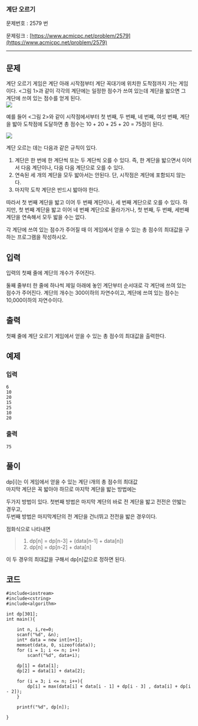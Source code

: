 ### 계단 오르기 ###

문제번호 : 2579 번

문제링크 : [https://www.acmicpc.net/problem/2579](https://www.acmicpc.net/problem/2579)

----------

## 문제 ##

계단 오르기 게임은 계단 아래 시작점부터 계단 꼭대기에 위치한 도착점까지 가는 게임이다. <그림 1>과 같이 각각의 계단에는 일정한 점수가 쓰여 있는데 계단을 밟으면 그 계단에 쓰여 있는 점수를 얻게 된다.  
![](https://www.acmicpc.net/upload/images/k64or2GOK1vmpEig7Ud.png)

예를 들어 <그림 2>와 같이 시작점에서부터 첫 번째, 두 번째, 네 번째, 여섯 번째, 계단을 밟아 도착점에 도달하면 총 점수는 10 + 20 + 25 + 20 = 75점이 된다.

![](https://www.acmicpc.net/upload/images/f62omMF2kQYD5rDct.png)

계단 오르는 데는 다음과 같은 규칙이 있다.

1. 계단은 한 번에 한 계단씩 또는 두 계단씩 오를 수 있다. 즉, 한 계단을 밟으면서 이어서 다음 계단이나, 다음 다음 계단으로 오를 수 있다.
2. 연속된 세 개의 계단을 모두 밟아서는 안된다. 단, 시작점은 계단에 포함되지 않는다.
3. 마지막 도착 계단은 반드시 밟아야 한다.  

따라서 첫 번째 계단을 밟고 이어 두 번째 계단이나, 세 번째 계단으로 오를 수 있다. 하지만, 첫 번째 계단을 밟고 이어 네 번째 계단으로 올라가거나, 첫 번째, 두 번째, 세번째 계단을 연속해서 모두 밟을 수는 없다.

각 계단에 쓰여 있는 점수가 주어질 때 이 게임에서 얻을 수 있는 총 점수의 최대값을 구하는 프로그램을 작성하시오.




## 입력 ##

입력의 첫째 줄에 계단의 개수가 주어진다.

둘째 줄부터 한 줄에 하나씩 제일 아래에 놓인 계단부터 순서대로 각 계단에 쓰여 있는 점수가 주어진다. 계단의 개수는 300이하의 자연수이고, 계단에 쓰여 있는 점수는 10,000이하의 자연수이다.

## 출력 ##

첫째 줄에 계단 오르기 게임에서 얻을 수 있는 총 점수의 최대값을 출력한다.

## 예제 ##
### 입력 ###
	
	6
	10
	20
	15
	25
	10
	20
### 출력 ###

	75


## 풀이 ##
dp[i]는  이 게임에서 얻을 수 있는 계단 i개의 총 점수의 최대값  
마지막 계단은 꼭 밟아야 하므로 마지막 계단을 밟는 방법에는  

두가지 방법이 있다. 첫번째 방법은 마지막 계단의 바로 전 계단을 밟고 전전은 안밟는 경우고,  
두번째 방법은 마지막계단의 전 계단을 건너뛰고 전전을 밟은 경우이다.  

 점화식으로 나타내면   
> 1.  dp[n] = dp[n-3] + (data[n-1] + data[n])  
> 2.  dp[n] = dp[n-2] + data[n]  
  
이 두 경우의 최대값을 구해서 dp[n]값으로 정하면 된다. 

## 코드 ##
		
	#include<iostream>
	#include<cstring>
	#include<algorithm>

	int dp[301];
	int main(){
	
		int n, i,re=0;
		scanf("%d", &n);
		int* data = new int[n+1];
		memset(data, 0, sizeof(data));
		for (i = 1; i <= n; i++)
			scanf("%d", data+i);
	
		dp[1] = data[1];
		dp[2] = data[1] + data[2];

		for (i = 3; i <= n; i++){
			dp[i] = max(data[i] + data[i - 1] + dp[i - 3] , data[i] + dp[i - 2]);
		}
	
		printf("%d", dp[n]);
	
	}
